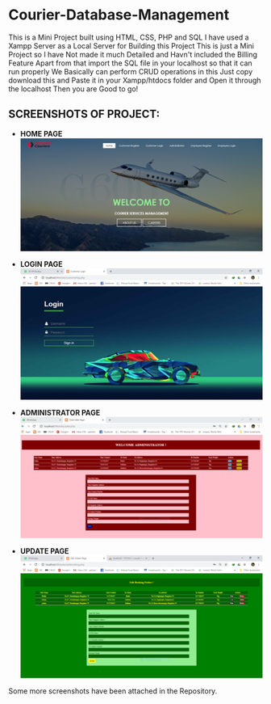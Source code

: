 # Courier-Database-Management
 This is a Mini Project built using HTML, CSS, PHP and SQL 
 I have used a Xampp Server as a Local Server for Building this Project 
 This is just a Mini Project so I have Not made it much Detailed and 
 Havn't included the Billing Feature Apart from that 
 import the SQL file in your localhost so that it can run properly
 We Basically can perform CRUD operations in this 
 Just copy download this and Paste it in your Xampp/htdocs folder and 
 Open it through the localhost Then you are Good to go! 
 
## SCREENSHOTS OF PROJECT: 
*   **HOME PAGE**
![](1%20Home%20page.PNG)

*  **LOGIN PAGE**
![](2%20Login%20page.PNG)

*  **ADMINISTRATOR PAGE**
![](4%20Administrator%20page.PNG)

*  **UPDATE PAGE**
![](5%20Updating%20orders.PNG)

Some more screenshots have been attached in the Repository.
